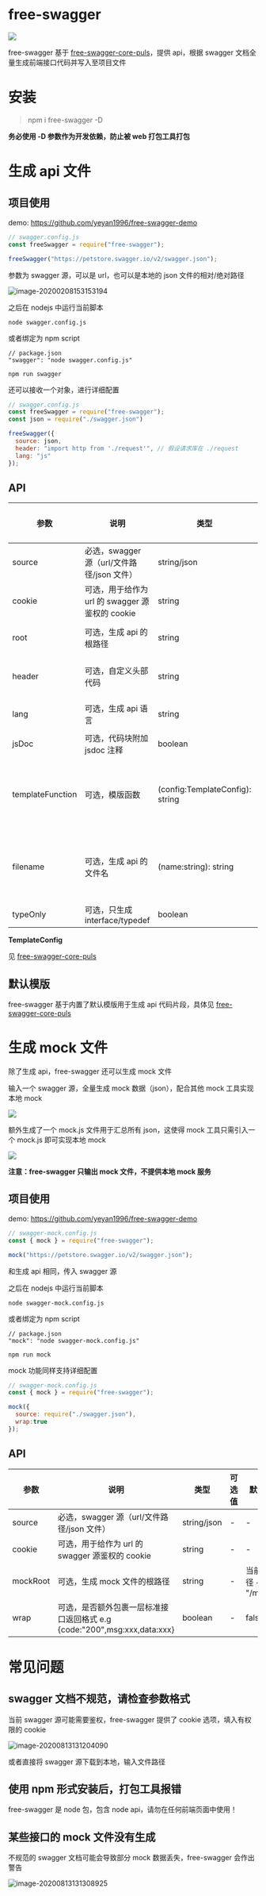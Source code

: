 # free-swagger

![](https://img.shields.io/npm/v/free-swagger)

free-swagger 基于 [free-swagger-core-puls](https://www.npmjs.com/package/free-swagger-core-puls)，提供 api，根据 swagger 文档全量生成前端接口代码并写入至项目文件


# 安装

> npm i free-swagger -D

**务必使用 -D 参数作为开发依赖，防止被 web 打包工具打包**

# 生成 api 文件

## 项目使用

demo: https://github.com/yeyan1996/free-swagger-demo

```javascript
// swagger.config.js
const freeSwagger = require("free-swagger");

freeSwagger("https://petstore.swagger.io/v2/swagger.json");
```

参数为 swagger 源，可以是 url，也可以是本地的 json 文件的相对/绝对路径

![image-20200208153153194](https://tva1.sinaimg.cn/large/0082zybply1gbp11zc8jrj32bo0h842p.jpg)

之后在 nodejs 中运行当前脚本

```
node swagger.config.js
```

或者绑定为 npm script

```
// package.json
"swagger": "node swagger.config.js"
```

```
npm run swagger
```

还可以接收一个对象，进行详细配置

```javascript
// swagger.config.js
const freeSwagger = require("free-swagger");
const json = require("./swagger.json")

freeSwagger({
  source: json,
  header: "import http from './request'", // 假设请求库在 ./request
  lang: "js"
});
```

## API

| 参数             | 说明                                            | 类型                             | 可选值      | 默认值                                         |
| ---------------- | ----------------------------------------------- | -------------------------------- | ----------- | ---------------------------------------------- |
| source           | 必选，swagger 源（url/文件路径/json 文件）       | string/json                      | -           | -                                              |
| cookie           | 可选，用于给作为 url 的 swagger 源鉴权的 cookie | string                           | -           | -                                              |
| root             | 可选，生成 api 的根路径                         | string                           | -           | 当前路径 + "/src/api"                          |
| header | 可选，自定义头部代码                            | string                           | -           | "import axios from 'axios'"                    |
| lang             | 可选，生成 api 语言                             | string                           | "js" / "ts" | "js"                                           |
| jsDoc         | 可选，代码块附加 jsdoc 注释   | boolean                  |  -           | true     |
| templateFunction | 可选，模版函数                                  | (config:TemplateConfig):  string | -           | 返回一个模版，用于自定义代码片段，参考底部示例 |
| filename         | 可选，生成 api 的文件名                         | (name:string): string            | -           | name 为当前 swagger 中标注的 controller 名     |
| typeOnly | 可选，只生成 interface/typedef | boolean |  | false |

**TemplateConfig**

见 [free-swagger-core-puls](https://www.npmjs.com/package/free-swagger-core-puls)

## 默认模版

free-swagger 基于内置了默认模版用于生成 api 代码片段，具体见 [free-swagger-core-puls](https://www.npmjs.com/package/free-swagger-core-puls)


# 生成 mock 文件

除了生成 api，free-swagger 还可以生成 mock 文件

输入一个 swagger 源，全量生成 mock 数据（json），配合其他 mock 工具实现本地 mock

![](https://tva1.sinaimg.cn/large/00831rSTly1gdhwhmhydqj31fo0u0u0x.jpg)

额外生成了一个 mock.js 文件用于汇总所有 json，这使得 mock 工具只需引入一个 mock.js 即可实现本地 mock

![](https://tva1.sinaimg.cn/large/007S8ZIlly1ge6dlcwtw5j30za0fijtq.jpg)

**注意：free-swagger 只输出 mock 文件，不提供本地 mock 服务**

## 项目使用

demo: https://github.com/yeyan1996/free-swagger-demo

```javascript
// swagger-mock.config.js
const { mock } = require("free-swagger");

mock("https://petstore.swagger.io/v2/swagger.json");
```

和生成 api 相同，传入 swagger 源

之后在 nodejs 中运行当前脚本

```
node swagger-mock.config.js
```

或者绑定为 npm script

```
// package.json
"mock": "node swagger-mock.config.js"
```

```
npm run mock
```

mock 功能同样支持详细配置

```javascript
// swagger-mock.config.js
const { mock } = require("free-swagger");

mock({
  source: require("./swagger.json"),
  wrap:true
});
```

## API

| 参数     | 说明                                                         | 类型        | 可选值 | 默认值          |
| -------- | ------------------------------------------------------------ | ----------- | ------ | --------------- |
| source   | 必选，swagger 源（url/文件路径/json 文件）                   | string/json | -      | -               |
| cookie   | 可选，用于给作为 url 的 swagger 源鉴权的 cookie              | string      | -      | -               |
| mockRoot | 可选，生成 mock 文件的根路径                                 | string      | -      | 当前路径 + "/mock" |
| wrap     | 可选，是否额外包裹一层标准接口返回格式 e.g {code:"200",msg:xxx,data:xxx} | boolean     | -      | false           |

# 常见问题

## swagger 文档不规范，请检查参数格式

当前 swagger 源可能需要鉴权，free-swagger 提供了 cookie 选项，填入有权限的 cookie

![image-20200813131204090](https://tva1.sinaimg.cn/large/007S8ZIlgy1ghp3w6jwgcj31h708ndob.jpg)

或者直接将 swagger 源下载到本地，输入文件路径

## 使用 npm 形式安装后，打包工具报错

free-swagger 是 node 包，包含 node api，请勿在任何前端页面中使用！

## 某些接口的 mock 文件没有生成

不规范的 swagger 文档可能会导致部分 mock 数据丢失，free-swagger 会作出警告

![image-20200813131308925](https://tva1.sinaimg.cn/large/007S8ZIlgy1ghp3x90jy1j31i60egju8.jpg)
